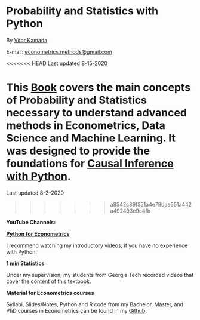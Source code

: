 # Probability and Statistics with Python

By [Vitor Kamada](https://www.linkedin.com/in/vitor-kamada-1b73a078)

E-mail: econometrics.methods@gmail.com

<<<<<<< HEAD
Last updated 8-15-2020

This [Book](https://prob-stat-python.github.io/textbook) covers the main concepts of Probability and Statistics necessary to understand advanced methods in Econometrics, Data Science and Machine Learning. It was designed to provide the foundations for [Causal Inference with Python](https://causal-methods.github.io/Book
).
=======
Last updated 8-3-2020
>>>>>>> a8542c89f551a4e79bae551a442a492493e9c4fb

**YouTube Channels:**

[**Python for Econometrics**](https://www.youtube.com/channel/UCzQyPlkRBYQ4iq8wqEAYo9Q)

I recommend watching my introductory videos, if you have no experience with Python.

[**1 min Statistics**](https://www.youtube.com/channel/UCrdPpsjVsT_ivSBCbY8yMww )

Under my supervision, my students from Georgia Tech recorded videos that cover the content of this textbook.


**Material for Econometrics courses**

Syllabi, Slides/Notes, Python and R code  from my Bachelor, Master, and PhD courses in Econometrics can be found in my [Github](https://github.com/VitorKamada).

